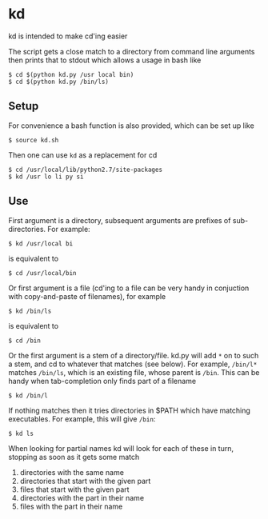 kd
==

kd is intended to make cd'ing easier

The script gets a close match to a directory from command line arguments then prints that to stdout which allows a usage in bash like

    $ cd $(python kd.py /usr local bin)
    $ cd $(python kd.py /bin/ls)

Setup
-----

For convenience a bash function is also provided, which can be set up like

    $ source kd.sh

Then one can use `kd` as a replacement for cd

    $ cd /usr/local/lib/python2.7/site-packages
    $ kd /usr lo li py si

Use
---

First argument is a directory, subsequent arguments are prefixes of sub-directories. For example:

    $ kd /usr/local bi

is equivalent to

    $ cd /usr/local/bin

Or first argument is a file (cd'ing to a file can be very handy in conjuction with copy-and-paste of filenames), for example

    $ kd /bin/ls
    
is equivalent to

	$ cd /bin

Or the first argument is a stem of a directory/file. kd.py will add `*` on to such a stem, and cd to whatever that matches (see below). For example, `/bin/l*` matches `/bin/ls`, which is an existing file, whose parent is `/bin`. This can be handy when tab-completion only finds part of a filename

    $ kd /bin/l

If nothing matches then it tries directories in $PATH which have matching executables. For example, this will give `/bin`:

    $ kd ls

When looking for partial names kd will look for each of these in turn, stopping as soon as it gets some match

1. directories with the same name
2. directories that start with the given part
3. files that start with the given part
4. directories with the part in their name
4. files with the part in their name
